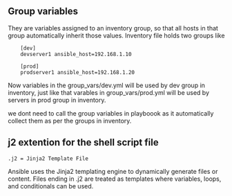 ## Group variables
They are variables assigned to an inventory group, so that all hosts in that group automatically inherit those values.
Inventory file holds two groups like

        [dev]
        devserver1 ansible_host=192.168.1.10
        
        [prod]
        prodserver1 ansible_host=192.168.1.20

Now variables in the group_vars/dev.yml will be used by dev group in inventory, just like that varables in group_vars/prod.yml will be used by servers in prod group in inventory.

we dont need to call the group variables in playboook as it automatically collect them as per the groups in inventory.
## j2 extention for the shell script file

    .j2 = Jinja2 Template File

Ansible uses the Jinja2 templating engine to dynamically generate files or content. Files ending in .j2 are treated as templates where variables, loops, and conditionals can be used.
